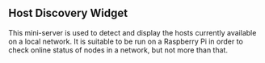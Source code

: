 Host Discovery Widget
---------------------

This mini-server is used to detect and display the hosts currently available on a local network. It is suitable to be run on a Raspberry Pi in order to check online status of nodes in a network, but not more than that.
